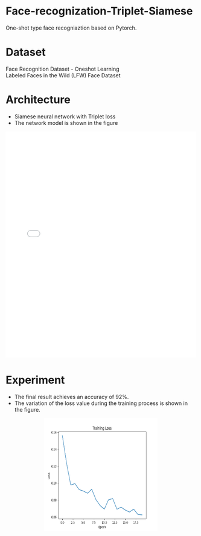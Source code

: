 # Face-recognization-Triplet-Siamese

One-shot type face recogniaztion based on Pytorch.


# Dataset
Face Recognition Dataset - Oneshot Learning  
Labeled Faces in the Wild (LFW) Face Dataset

# Architecture
- Siamese neural network with Triplet loss
- The network model is shown in the figure
<iframe src="my_model.pdf" style="width:100%; height:600px;" frameborder="0"></iframe>

# Experiment
- The final result achieves an accuracy of 92%.
- The variation of the loss value during the training process is shown in the figure.
<p align="center">
    <img src="loss of train.png" alt="loss" width="300" height="300" />
</p> 
